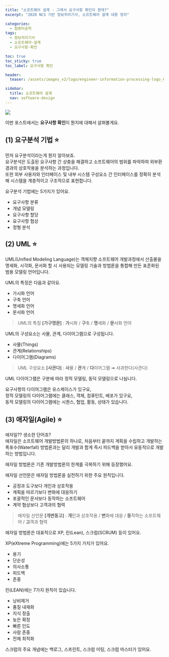 ```yaml
---
title: "소프트웨어 설계 - 그래서 요구사항 확인이 뭔데?"
excerpt: "2020 NCS 기반 정보처리기사, 소프트웨어 설계 내용 정리"

categories:
  - 컴퓨터공학
tags:
  - 정보처리기사
  - 소프트웨어-설계
  - 요구사항-확인

toc: true
toc_sticky: true
toc_label: 요구사항 확인

header:
  teaser: /assets/images_v2/logo/engineer-information-processing-logo_640.jpg

sidebar:
  title: 소프트웨어 설계
  nav: software-design
---
```


![](https://eliotjang.github.io/assets/images_v2/logo/engineer-information-processing-logo_640.jpg)

이번 포스트에서는 **요구사항 확인**이 뭔지에 대해서 살펴볼게요.  

## (1) 요구분석 기법 ⭐️

먼저 요구분석이라는게 뭔지 알아보죠.  
요구분석은 도출된 요구사항 간 상충을 해결하고 소프트웨어의 범위를 파악하여 외부환경과의 상호작용을 분석하는 과정입니다.  
또한 외부 사용자와 인터페이스 및 내부 시스템 구성요소 간 인터페이스를 정확히 분석해 시스템을 계층적이고 구조적으로 표현합니다.  

요구분석 기법에는 5가지가 있어요.  
- 요구사항 분류
- 개념 모델링
- 요구사항 할당
- 요구사항 협상
- 정형 분석

## (2) UML ⭐️

UML(Unified Modeling Language)는 객체지향 소프트웨어 개발과정에서 산출물을 명세화, 시각화, 문서화 할 시 사용되는 모델링 기술과 방법론을 통합해 만든 표준화된 범용 모델링 언어입니다.  

UML의 특징은 다음과 같아요.  
- 가시화 언어
- 구축 언어
- 명세화 언어
- 문서화 언어

> UML의 특징 **[가구명문]** : **가**시화 / **구**축 / **명**세화 / **문**서화 언어

UML의 구성요소는 사물, 관계, 다이어그램으로 구성됩니다.
- 사물(Things)
- 관계(Relationships)
- 다이어그램(Diagrams)

> UML 구성요소 **[사관다]** : **사**물 / **관**계 / **다**이어그램 ➔ 사과한다(사관다)

UML 다이어그램은 구분에 따라 정적 모델링, 동덕 모델링으로 나뉩니다.  

요구사항의 다이어그램은 유스케이스가 있구요,  
정적 모델링의 다이어그램에는 클래스, 객체, 컴퓨턴트, 배포가 있구요,  
동적 모델링의 다이어그램에는 시퀀스, 협업, 활동, 상태가 있습니다.

## (3) 애자일(Agile) ⭐️

애자일?? 생소한 단어죠?  
애자일은 소프트웨어 개발방법론의 하나로, 처음부터 끝까지 계획을 수립하고 개발하는 폭포수(Waterfall) 방법론과는 달리 개발과 함계 즉시 피드백을 받아서 유동적으로 개발하는 방법입니다.  

애자일 방법론은 기존 개발방법론의 한계를 극복하기 위해 등장했어요.  

애자일 선언문은 애자일 방법론을 실천하기 위한 주요 원칙입니다.
- 공정과 도구보다 개인과 상호작용
- 계획을 따르기보다 변화에 대응하기
- 포괄적인 문서보다 동작하는 소프트웨어
- 계약 협상보다 고객과의 협력

> 애자일 선언문 **[개변동고]** : **개**인과 상호작용 / **변**화에 대응 / **동**작하는 소프트웨어 / **고**객과 협력

애자일 방법론은 대표적으로 XP, 린(Lean), 스크럼(SCRUM) 등이 있어요.  

XP(eXtreme Programming)에는 5가지 가치가 있어요.
- 용기
- 단순성
- 의사소통
- 피드백
- 존중

린(LEAN)에는 7가지 원칙이 있습니다.
- 낭비제거
- 품질 내재화
- 지식 창출
- 늦은 확정
- 빠른 인도
- 사람 존중
- 전체 최적화

스크럼의 주요 개념에는 백로그, 스프린트, 스크럼 미팅, 스크럼 마스터가 있어요.  

